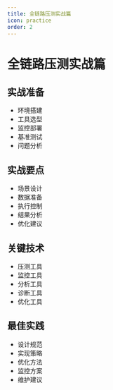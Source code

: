 ```yaml
---
title: 全链路压测实战篇
icon: practice
order: 2
---
```


# 全链路压测实战篇

## 实战准备
- 环境搭建
- 工具选型
- 监控部署
- 基准测试
- 问题分析

## 实战要点
- 场景设计
- 数据准备
- 执行控制
- 结果分析
- 优化建议

## 关键技术
- 压测工具
- 监控工具
- 分析工具
- 诊断工具
- 优化工具

## 最佳实践
- 设计规范
- 实现策略
- 优化方法
- 监控方案
- 维护建议
